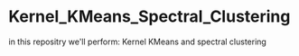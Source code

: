 # Kernel_KMeans_Spectral_Clustering
in this repositry we'll perform: Kernel KMeans and spectral clustering
